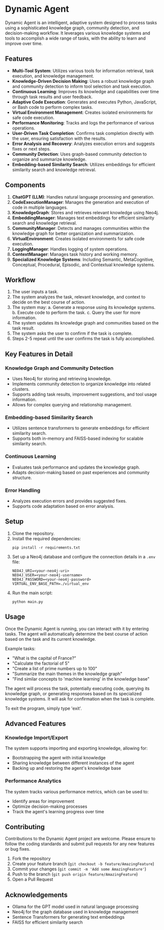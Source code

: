 # Dynamic Agent

Dynamic Agent is an intelligent, adaptive system designed to process tasks using a sophisticated knowledge graph, community detection, and decision-making workflow. It leverages various knowledge systems and tools to accomplish a wide range of tasks, with the ability to learn and improve over time.

## Features

- **Multi-Tool System**: Utilizes various tools for information retrieval, task execution, and knowledge management.
- **Knowledge-Driven Decision Making**: Uses a robust knowledge graph and community detection to inform tool selection and task execution.
- **Continuous Learning**: Improves its knowledge and capabilities over time through task results and user feedback.
- **Adaptive Code Execution**: Generates and executes Python, JavaScript, or Bash code to perform complex tasks.
- **Virtual Environment Management**: Creates isolated environments for safe code execution.
- **Performance Monitoring**: Tracks and logs the performance of various operations.
- **User-Driven Task Completion**: Confirms task completion directly with the user, ensuring satisfaction with the results.
- **Error Analysis and Recovery**: Analyzes execution errors and suggests fixes or next steps.
- **Community Detection**: Uses graph-based community detection to organize and summarize knowledge.
- **Embedding-based Similarity Search**: Utilizes embeddings for efficient similarity search and knowledge retrieval.

## Components

1. **ChatGPT (LLM)**: Handles natural language processing and generation.
2. **CodeExecutionManager**: Manages the generation and execution of code in multiple languages.
3. **KnowledgeGraph**: Stores and retrieves relevant knowledge using Neo4j.
4. **EmbeddingManager**: Manages text embeddings for efficient similarity search and knowledge retrieval.
5. **CommunityManager**: Detects and manages communities within the knowledge graph for better organization and summarization.
6. **VirtualEnvironment**: Creates isolated environments for safe code execution.
7. **LoggingManager**: Handles logging of system operations.
8. **ContextManager**: Manages task history and working memory.
9. **Specialized Knowledge Systems**: Including Semantic, MetaCognitive, Conceptual, Procedural, Episodic, and Contextual knowledge systems.

## Workflow

1. The user inputs a task.
2. The system analyzes the task, relevant knowledge, and context to decide on the best course of action.
3. The system may:
   a. Generate a response using its knowledge systems.
   b. Execute code to perform the task.
   c. Query the user for more information.
4. The system updates its knowledge graph and communities based on the task result.
5. The system asks the user to confirm if the task is complete.
6. Steps 2-5 repeat until the user confirms the task is fully accomplished.

## Key Features in Detail

### Knowledge Graph and Community Detection
- Uses Neo4j for storing and retrieving knowledge.
- Implements community detection to organize knowledge into related clusters.
- Supports adding task results, improvement suggestions, and tool usage information.
- Allows for complex querying and relationship management.

### Embedding-based Similarity Search
- Utilizes sentence transformers to generate embeddings for efficient similarity search.
- Supports both in-memory and FAISS-based indexing for scalable similarity search.

### Continuous Learning
- Evaluates task performance and updates the knowledge graph.
- Adapts decision-making based on past experiences and community structure.

### Error Handling
- Analyzes execution errors and provides suggested fixes.
- Supports code adaptation based on error analysis.

## Setup

1. Clone the repository.
2. Install the required dependencies:
   ```
   pip install -r requirements.txt
   ```
3. Set up a Neo4j database and configure the connection details in a `.env` file:
   ```
   NEO4J_URI=<your-neo4j-uri>
   NEO4J_USER=<your-neo4j-username>
   NEO4J_PASSWORD=<your-neo4j-password>
   VIRTUAL_ENV_BASE_PATH=./virtual_env
   ```
4. Run the main script:
   ```
   python main.py
   ```

## Usage

Once the Dynamic Agent is running, you can interact with it by entering tasks. The agent will automatically determine the best course of action based on the task and its current knowledge.

Example tasks:
- "What is the capital of France?"
- "Calculate the factorial of 5"
- "Create a list of prime numbers up to 100"
- "Summarize the main themes in the knowledge graph"
- "Find similar concepts to 'machine learning' in the knowledge base"

The agent will process the task, potentially executing code, querying its knowledge graph, or generating responses based on its specialized knowledge systems. It will ask for confirmation when the task is complete.

To exit the program, simply type 'exit'.

## Advanced Features

### Knowledge Import/Export
The system supports importing and exporting knowledge, allowing for:
- Bootstrapping the agent with initial knowledge
- Sharing knowledge between different instances of the agent
- Backing up and restoring the agent's knowledge base

### Performance Analytics
The system tracks various performance metrics, which can be used to:
- Identify areas for improvement
- Optimize decision-making processes
- Track the agent's learning progress over time

## Contributing

Contributions to the Dynamic Agent project are welcome. Please ensure to follow the coding standards and submit pull requests for any new features or bug fixes.

1. Fork the repository
2. Create your feature branch (`git checkout -b feature/AmazingFeature`)
3. Commit your changes (`git commit -m 'Add some AmazingFeature'`)
4. Push to the branch (`git push origin feature/AmazingFeature`)
5. Open a Pull Request

## Acknowledgements

- Ollama for the GPT model used in natural language processing
- Neo4j for the graph database used in knowledge management
- Sentence Transformers for generating text embeddings
- FAISS for efficient similarity search
